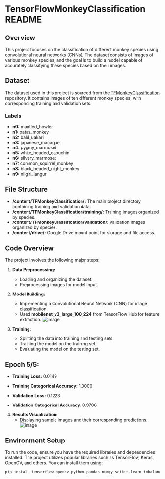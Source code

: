 # TensorFlowMonkeyClassification README

## Overview

This project focuses on the classification of different monkey species using convolutional neural networks (CNNs). The dataset consists of images of various monkey species, and the goal is to build a model capable of accurately classifying these species based on their images.

## Dataset

The dataset used in this project is sourced from the [TFMonkeyClassification](https://github.com/CSheppardCodes/TFMonkeyClassification) repository. It contains images of ten different monkey species, with corresponding training and validation sets.

### Labels
- **n0:** mantled_howler
- **n1:** patas_monkey
- **n2:** bald_uakari
- **n3:** japanese_macaque
- **n4:** pygmy_marmoset
- **n5:** white_headed_capuchin
- **n6:** silvery_marmoset
- **n7:** common_squirrel_monkey
- **n8:** black_headed_night_monkey
- **n9:** nilgiri_langur

## File Structure

- **/content/TFMonkeyClassification/:** The main project directory containing training and validation data.
- **/content/TFMonkeyClassification/training/:** Training images organized by species.
- **/content/TFMonkeyClassification/validation/:** Validation images organized by species.
- **/content/drive/:** Google Drive mount point for storage and file access.

## Code Overview

The project involves the following major steps:

1. **Data Preprocessing:**
   - Loading and organizing the dataset.
   - Preprocessing images for model input.

2. **Model Building:**
   - Implementing a Convolutional Neural Network (CNN) for image classification.
   - Used **mobilenet_v3_large_100_224** from TensorFlow Hub for feature extraction.
![image](https://github.com/CSheppardCodes/Study-of-Data-Science/assets/78242653/599ce41c-f971-4157-81e1-107876e5f0a4)

3. **Training:**
   - Splitting the data into training and testing sets.
   - Training the model on the training set.
   - Evaluating the model on the testing set.

## Epoch 5/5:

- **Training Loss:** 0.0149
- **Training Categorical Accuracy:** 1.0000

- **Validation Loss:** 0.1223
- **Validation Categorical Accuracy:** 0.9706


4. **Results Visualization:**
   - Displaying sample images and their corresponding predictions.
![image](https://github.com/CSheppardCodes/Study-of-Data-Science/assets/78242653/26cf6568-5ae7-44b2-81c0-2a436d8088a0)

## Environment Setup

To run the code, ensure you have the required libraries and dependencies installed. The project utilizes popular libraries such as TensorFlow, Keras, OpenCV, and others. You can install them using:

```bash
pip install tensorflow opencv-python pandas numpy scikit-learn imbalanced-learn tqdm
